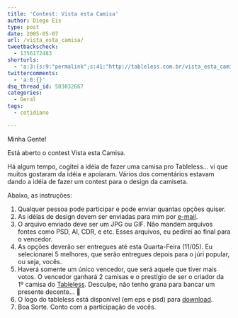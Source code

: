 ```yaml
---
title: 'Contest: Vista esta Camisa'
author: Diego Eis
type: post
date: 2005-05-07
url: /vista_esta_camisa/
tweetbackscheck:
  - 1356172483
shorturls:
  - 'a:3:{s:9:"permalink";s:41:"http://tableless.com.br/vista_esta_camisa";s:7:"tinyurl";s:26:"http://tinyurl.com/3v7fv2k";s:4:"isgd";s:19:"http://is.gd/ZfF8J8";}'
twittercomments:
  - 'a:0:{}'
dsq_thread_id: 503032667
categories:
  - Geral
tags:
  - cotidiano

---
```

Minha Gente!
              
Está aberto o contest Vista esta Camisa.
              
Há algum tempo, cogitei a idéia de fazer uma camisa pro Tableless&#8230; vi que muitos gostaram da idéia e apoiaram. Vários dos comentários estavam dando a idéia de fazer um contest para o design da camiseta. 

Abaixo, as instruções: 

  1. Qualquer pessoa pode participar e pode enviar quantas opções quiser.
  2. As idéias de design devem ser enviadas para mim por [e-mail][1].
  3. O arquivo enviado deve ser um JPG ou GIF. Não mandem arquivos fontes como PSD, AI, CDR, e etc. Esses arquivos, eu pedirei ao final para o vencedor.
  4. As opções deverão ser entregues até esta Quarta-Feira (11/05). Eu selecionarei 5 melhores, que serão entregues depois para o júri popular, ou seja, vocês.
  5. Haverá somente um único vencedor, que será aquele que tiver mais votos. O vencedor ganhará 2 camisas e o prestígio de ser o criador da 1º camisa do [Tableless][2]. Desculpe, não tenho grana para bancar um presente decente&#8230; 🙁
  6. O logo do tableless está disponível (em eps e psd) para [download][3]. 
  7. Boa Sorte. Conto com a participação de vocês.

 [1]: mailto:tableless@tableless.com.br
 [2]: http://tableless.com.br/
 [3]: http://tableless.com.br/logo_tableless.rar